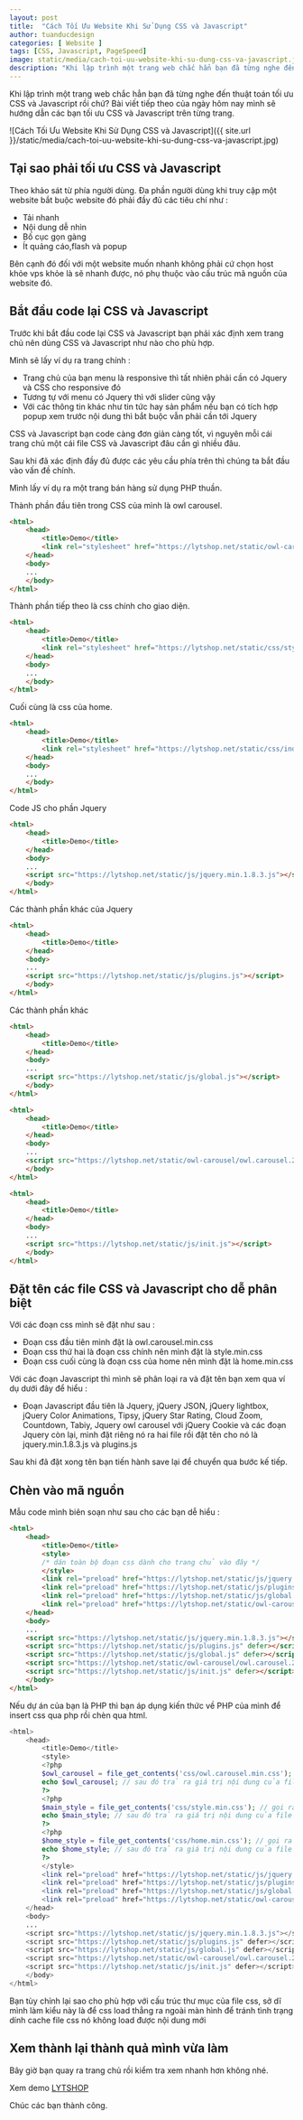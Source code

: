 ```yaml
---
layout: post
title:  "Cách Tối Ưu Website Khi Sử Dụng CSS và Javascript"
author: tuanducdesign
categories: [ Website ]
tags: [CSS, Javascript, PageSpeed]
image: static/media/cach-toi-uu-website-khi-su-dung-css-va-javascript.jpg
description: "Khi lập trình một trang web chắc hẳn bạn đã từng nghe đến thuật toán tối ưu CSS và Javascript rồi chứ."
---
```


Khi lập trình một trang web chắc hẳn bạn đã từng nghe đến thuật toán tối ưu CSS và Javascript rồi chứ? Bài viết tiếp theo của ngày hôm nay mình sẽ hướng dẫn các bạn tối ưu CSS và Javascript trên từng trang.

![Cách Tối Ưu Website Khi Sử Dụng CSS và Javascript]({{ site.url }}/static/media/cach-toi-uu-website-khi-su-dung-css-va-javascript.jpg)

## Tại sao phải tối ưu CSS và Javascript

Theo khảo sát từ phía người dùng. Đa phần người dùng khi truy cập một website bắt buộc website đó phải đầy đủ các tiêu chí như :

- Tải nhanh
- Nội dung dễ nhìn
- Bố cục gọn gàng
- Ít quảng cáo,flash và popup

Bên cạnh đó đối với một website muốn nhanh không phải cứ chọn host khỏe vps khỏe là sẽ nhanh được, nó phụ thuộc vào cấu trúc mã nguồn của website đó.

## Bắt đầu code lại CSS và Javascript

Trước khi bắt đầu code lại CSS và Javascript bạn phải xác định xem trang chủ nên dùng CSS và Javascript như nào cho phù hợp.

Mình sẽ lấy ví dụ ra trang chính :

- Trang chủ của bạn menu là responsive thì tất nhiên phải cần có Jquery và CSS cho responsive đó
- Tương tự với menu có Jquery thì với slider cũng vậy
- Với các thông tin khác như tin tức hay sản phẩm nếu bạn có tích hợp popup xem trước nội dung thì bắt buộc vẫn phải cần tới Jquery

CSS và Javascript bạn code càng đơn giản càng tốt, vì nguyên mỗi cái trang chủ một cái file CSS và Javascript đâu cần gì nhiều đâu.

Sau khi đã xác định đầy đủ được các yêu cầu phía trên thì chúng ta bắt đầu vào vấn đề chính.

Mình lấy ví dụ ra một trang bán hàng sử dụng PHP thuần.

Thành phần đầu tiên trong CSS của mình là owl carousel.

```html
<html>
    <head>
        <title>Demo</title>
        <link rel="stylesheet" href="https://lytshop.net/static/owl-carousel/owl.carousel.2.3.4.min.css" />
    </head>
    <body>
    ...
    </body>
</html>
```

Thành phần tiếp theo là css chính cho giao diện.

```html
<html>
    <head>
        <title>Demo</title>
        <link rel="stylesheet" href="https://lytshop.net/static/css/style.css" />
    </head>
    <body>
    ...
    </body>
</html>
```

Cuối cùng là css của home.

```html
<html>
    <head>
        <title>Demo</title>
        <link rel="stylesheet" href="https://lytshop.net/static/css/index.css" />
    </head>
    <body>
    ...
    </body>
</html>
```

Code JS cho phần Jquery

```html
<html>
    <head>
        <title>Demo</title>
    </head>
    <body>
    ...
    <script src="https://lytshop.net/static/js/jquery.min.1.8.3.js"></script>
    </body>
</html>
```

Các thành phần khác của Jquery

```html
<html>
    <head>
        <title>Demo</title>
    </head>
    <body>
    ...
    <script src="https://lytshop.net/static/js/plugins.js"></script>
    </body>
</html>
```

Các thành phần khác

```html
<html>
    <head>
        <title>Demo</title>
    </head>
    <body>
    ...
    <script src="https://lytshop.net/static/js/global.js"></script>
    </body>
</html>
```

```html
<html>
    <head>
        <title>Demo</title>
    </head>
    <body>
    ...
    <script src="https://lytshop.net/static/owl-carousel/owl.carousel.2.3.4.min.js"></script>
    </body>
</html>
```

```html
<html>
    <head>
        <title>Demo</title>
    </head>
    <body>
    ...
    <script src="https://lytshop.net/static/js/init.js"></script>
    </body>
</html>
```

## Đặt tên các file CSS và Javascript cho dễ phân biệt

Với các đoạn css mình sẽ đặt như sau :

- Đoạn css đầu tiên mình đặt là owl.carousel.min.css
- Đoạn css thứ hai là đoạn css chính nên mình đặt là style.min.css
- Đoạn css cuối cùng là đoạn css của home nên mình đặt là home.min.css

Với các đoạn Javascript thì mình sẽ phân loại ra và đặt tên bạn xem qua ví dụ dưới đây để hiểu :

- Đoạn Javascript đầu tiên là Jquery, jQuery JSON, jQuery lightbox, jQuery Color Animations, Tipsy, jQuery Star Rating, Cloud Zoom, Countdown, Tabiy, Jquery owl carousel với jQuery Cookie và các đoạn Jquery còn lại, mình đặt riêng nó ra hai file rồi đặt tên cho nó là jquery.min.1.8.3.js và plugins.js

Sau khi đã đặt xong tên bạn tiến hành save lại để chuyển qua bước kế tiếp.

## Chèn vào mã nguồn

Mẫu code mình biên soạn như sau cho các bạn dễ hiểu :

```html
<html>
    <head>
        <title>Demo</title>
        <style>
        /* dán toàn bộ đoạn css dành cho trang chủ vào đây */
        </style>
        <link rel="preload" href="https://lytshop.net/static/js/jquery.min.1.8.3.js" as="script"/>
        <link rel="preload" href="https://lytshop.net/static/js/plugins.js" as="script"/>
        <link rel="preload" href="https://lytshop.net/static/js/global.js" as="script"/>
        <link rel="preload" href="https://lytshop.net/static/owl-carousel/owl.carousel.2.3.4.min.js" as="script"/>
    </head>
    <body>
    ...
    <script src="https://lytshop.net/static/js/jquery.min.1.8.3.js"></script>
    <script src="https://lytshop.net/static/js/plugins.js" defer></script>
    <script src="https://lytshop.net/static/js/global.js" defer></script>
    <script src="https://lytshop.net/static/owl-carousel/owl.carousel.2.3.4.min.js" defer></script>
    <script src="https://lytshop.net/static/js/init.js" defer></script>
    </body>
</html> 
```

Nếu dự án của bạn là PHP thì bạn áp dụng kiến thức về PHP của mình để insert css qua php rồi chèn qua html.

```php
<html>
    <head>
        <title>Demo</title>
        <style>
        <?php
        $owl_carousel = file_get_contents('css/owl.carousel.min.css'); // gọi ra hàm $owl_carousel
        echo $owl_carousel; // sau đó trả ra giá trị nội dung của file css
        ?>
        <?php
        $main_style = file_get_contents('css/style.min.css'); // gọi ra hàm $main_style
        echo $main_style; // sau đó trả ra giá trị nội dung của file css
        ?>
        <?php
        $home_style = file_get_contents('css/home.min.css'); // gọi ra hàm $home_style
        echo $home_style; // sau đó trả ra giá trị nội dung của file css
        ?>
        </style>
        <link rel="preload" href="https://lytshop.net/static/js/jquery.min.1.8.3.js" as="script"/>
        <link rel="preload" href="https://lytshop.net/static/js/plugins.js" as="script"/>
        <link rel="preload" href="https://lytshop.net/static/js/global.js" as="script"/>
        <link rel="preload" href="https://lytshop.net/static/owl-carousel/owl.carousel.2.3.4.min.js" as="script"/>
    </head>
    <body>
    ...
    <script src="https://lytshop.net/static/js/jquery.min.1.8.3.js"></script>
    <script src="https://lytshop.net/static/js/plugins.js" defer></script>
    <script src="https://lytshop.net/static/js/global.js" defer></script>
    <script src="https://lytshop.net/static/owl-carousel/owl.carousel.2.3.4.min.js" defer></script>
    <script src="https://lytshop.net/static/js/init.js" defer></script>
    </body>
</html>
```

Bạn tùy chỉnh lại sao cho phù hợp với cấu trúc thư mục của file css, sở dĩ mình làm kiểu này là để css load thẳng ra ngoài màn hình để tránh tình trạng dính cache file css nó không load được nội dung mới

## Xem thành lại thành quả mình vừa làm

Bây giờ bạn quay ra trang chủ rồi kiểm tra xem nhanh hơn không nhé.

Xem demo [LYTSHOP](https://lytshop.net)

Chúc các bạn thành công.
